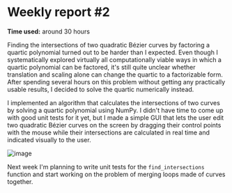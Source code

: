 
# Weekly report \#2

**Time used:** around 30 hours

Finding the intersections of two quadratic Bézier curves by factoring a quartic polynomial turned out to be harder than I expected. Even though I systematically explored virtually all computationally viable ways in which a quartic polynomial can be factored, it's still quite unclear whether translation and scaling alone can change the quartic to a factorizable form. After spending several hours on this problem without getting any practically usable results, I decided to solve the quartic numerically instead.

I implemented an algorithm that calculates the intersections of two curves by solving a quartic polynomial using NumPy. I didn't have time to come up with good unit tests for it yet, but I made a simple GUI that lets the user edit two quadratic Bézier curves on the screen by dragging their control points with the mouse while their intersections are calculated in real time and indicated visually to the user.

![image](https://user-images.githubusercontent.com/39012306/215633405-be82c269-e05b-4c3d-9917-0c1e99ed463d.png)

Next week I'm planning to write unit tests for the `find_intersections` function and start working on the problem of merging loops made of curves together.
